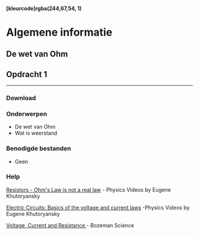 #### [kleurcode]rgba(244,67,54, 1)

# Algemene informatie #

De wet van Ohm
---
## Opdracht 1 ##
---

### Download ###
<!-- Hier komt de link naar de opdracht1 in het portaal -->

### Onderwerpen
* De wet van Ohm
* Wat is weerstand

### Benodigde bestanden
- Geen

### Help
[Resistors - Ohm's Law is not a real law](https://www.youtube.com/watch?v=G3H5lKoWPpY) - Physics Videos by Eugene Khutoryansky

[Electric Circuits: Basics of the voltage and current laws](https://www.youtube.com/watch?v=m4jzgqZu-4s) -Physics Videos by Eugene Khutoryansky

[Voltage, Current and Resistance
](https://www.youtube.com/watch?v=J4Vq-xHqUo8) - Bozeman Science